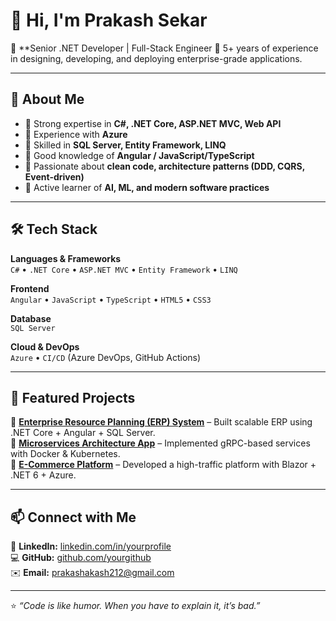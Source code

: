 # 👋 Hi, I'm Prakash Sekar 

🎯 **Senior .NET Developer | Full-Stack Engineer 
💼 5+ years of experience in designing, developing, and deploying enterprise-grade applications.  

---

## 🚀 About Me  
- 🔹 Strong expertise in **C#, .NET Core, ASP.NET MVC, Web API**  
- 🔹 Experience with **Azure**  
- 🔹 Skilled in **SQL Server, Entity Framework, LINQ**  
- 🔹 Good knowledge of **Angular / JavaScript/TypeScript**  
- 🔹 Passionate about **clean code, architecture patterns (DDD, CQRS, Event-driven)**  
- 🔹 Active learner of **AI, ML, and modern software practices**  

---

## 🛠️ Tech Stack  

**Languages & Frameworks**  
`C#` • `.NET Core` • `ASP.NET MVC` • `Entity Framework` • `LINQ`  

**Frontend**  
`Angular` • `JavaScript` • `TypeScript` • `HTML5` • `CSS3`  

**Database**  
`SQL Server`    

**Cloud & DevOps**  
`Azure`  • `CI/CD` (Azure DevOps, GitHub Actions)  

---

## 📌 Featured Projects  

🔹 [**Enterprise Resource Planning (ERP) System**](#) – Built scalable ERP using .NET Core + Angular + SQL Server.  
🔹 [**Microservices Architecture App**](#) – Implemented gRPC-based services with Docker & Kubernetes.  
🔹 [**E-Commerce Platform**](#) – Developed a high-traffic platform with Blazor + .NET 6 + Azure.  

---

## 📫 Connect with Me  

💼 **LinkedIn:** [linkedin.com/in/yourprofile](https://linkedin.com/in/yourprofile)  
💻 **GitHub:** [github.com/yourgithub](https://github.com/PrakashS455)  
✉️ **Email:** prakashakash212@gmail.com  

---

⭐️ *“Code is like humor. When you have to explain it, it’s bad.”*  
